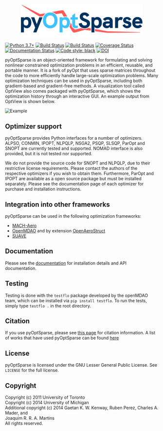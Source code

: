 <center>
    <img src="doc/_static/pyOptSparse_logo.svg" width="400" />
</center>

[![Python 3.7+](https://img.shields.io/badge/python-3.7+-blue.svg)](https://www.python.org/downloads/release/python-370/)
[![Build Status](https://travis-ci.com/mdolab/pyoptsparse.svg?branch=master)](https://travis-ci.com/mdolab/pyoptsparse)
[![Build Status](https://dev.azure.com/mdolab/Public/_apis/build/status/mdolab.pyoptsparse?branchName=master)](https://dev.azure.com/mdolab/Public/_build/latest?definitionId=29&branchName=master)
[![Coverage Status](https://coveralls.io/repos/github/mdolab/pyoptsparse/badge.svg?branch=master)](https://coveralls.io/github/mdolab/pyoptsparse?branch=master)
[![Documentation Status](https://readthedocs.com/projects/mdolab-pyoptsparse/badge/?version=latest)](https://mdolab-pyoptsparse.readthedocs-hosted.com/en/latest/?badge=latest)
[![Code style: black](https://img.shields.io/badge/code%20style-black-000000.svg)](https://github.com/psf/black)
[![DOI](https://joss.theoj.org/papers/10.21105/joss.02564/status.svg)](https://doi.org/10.21105/joss.02564)

pyOptSparse is an object-oriented framework for formulating and solving nonlinear constrained optimization problems in an efficient, reusable, and portable manner.
It is a fork of pyOpt that uses sparse matrices throughout the code to more efficiently handle large-scale optimization problems.
Many optimization techniques can be used in pyOptSparse, including both gradient-based and gradient-free methods.
A visualization tool called OptView also comes packaged with pyOptSparse, which shows the optimization history through an interactive GUI.
An example output from OptView is shown below.

![Example](doc/OptView.png)

## Optimizer support
pyOptSparse provides Python interfaces for a number of optimizers.
ALPSO, CONMIN, IPOPT, NLPQLP, NSGA2, PSQP, SLSQP, ParOpt and SNOPT are currently tested and supported.
NOMAD interface is also provided, but it is not tested nor supported.

We do not provide the source code for SNOPT and NLPQLP, due to their restrictive license requirements.
Please contact the authors of the respective optimizers if you wish to obtain them.
Furthermore, ParOpt and IPOPT are available as a open source package but must be installed separately.
Please see the documentation page of each optimizer for purchase and installation instructions.

## Integration into other frameworks
pyOptSparse can be used in the following optimization frameworks:
- [MACH-Aero](https://github.com/mdolab/MACH-Aero)
- [OpenMDAO](https://openmdao.org) and by extension [OpenAeroStruct](https://github.com/mdolab/openaerostruct)
- [SUAVE](https://suave.stanford.edu)

## Documentation
Please see the [documentation](https://mdolab-pyoptsparse.readthedocs-hosted.com/) for installation details and API documentation.

## Testing
Testing is done with the `testflo` package developed by the openMDAO team, which can be installed via `pip install testflo`.
To run the tests, simply type `testflo .` in the root directory.

## Citation
If you use pyOptSparse, please see [this page](https://mdolab-pyoptsparse.readthedocs-hosted.com/en/latest/citation.html) for citation information.
A list of works that have used pyOptSparse can be found [here](https://mdolab-pyoptsparse.readthedocs-hosted.com/en/latest/citation.html#applications)

## License
pyOptSparse is licensed under the GNU Lesser General Public License.
See `LICENSE` for the full license.

## Copyright
Copyright (c) 2011 University of Toronto\
Copyright (c) 2014 University of Michigan\
Additional copyright (c) 2014 Gaetan K. W. Kenway, Ruben Perez, Charles A. Mader, and\
Joaquim R. R. A. Martins\
All rights reserved.
